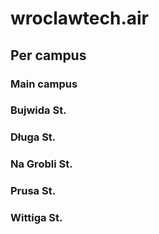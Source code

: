 # wroclawtech.air

## Per campus
### Main campus
### Bujwida St.
### Długa St.
### Na Grobli St.
### Prusa St.
### Wittiga St.

